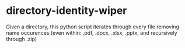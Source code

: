 # directory-identity-wiper
Given a directory, this python script iterates through every file removing name occurences (even within: .pdf, .docx, .xlsx, .pptx, and recursively through .zip)
